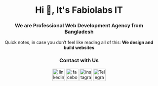 <div align="center">
<h1 align="center">Hi 👋, It's Fabiolabs IT</h1>
<h3 align="center">We are Professional Web Development Agency from Bangladesh</h3>
<p>Quick notes, in case you don’t feel like reading all of this: <strong>We design and build websites</strong></p>


### Contact with Us

[<img src='https://cdn.jsdelivr.net/npm/simple-icons@3.0.1/icons/linkedin.svg' alt='linkedin' height='40'>](https://www.linkedin.com/in/rifatsaown/)
[<img src='https://raw.githubusercontent.com/rahuldkjain/github-profile-readme-generator/master/src/images/icons/Social/facebook.svg' alt='facebook' height='40'>](https://www.facebook.com/rifatsaown0)
[<img src='https://raw.githubusercontent.com/rahuldkjain/github-profile-readme-generator/master/src/images/icons/Social/instagram.svg' alt='instagram' height='40'>](https://www.instagram.com/rifatsaown/)
[<img src='https://cdn.jsdelivr.net/npm/simple-icons@3.0.1/icons/telegram.svg' alt='Telegram' height='40'>](https://t.me/rifatsaown) 
